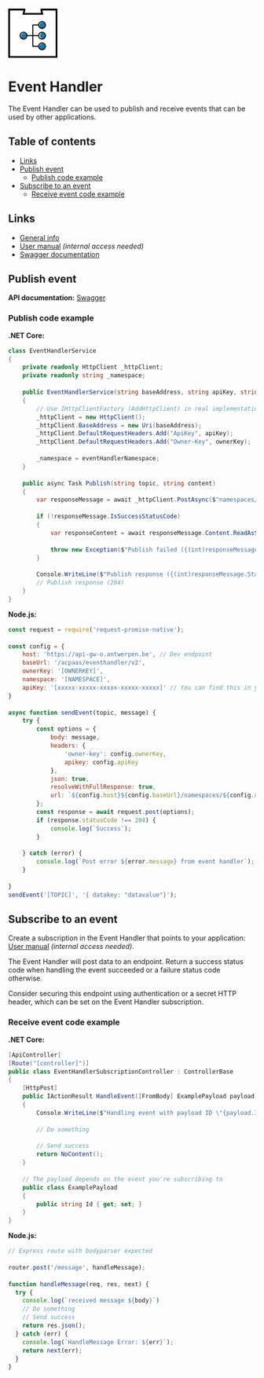 ![eventhandler](./assets/eventhandler.png)

# Event Handler

The Event Handler can be used to publish and receive events that can be used by other applications.

## Table of contents

<!--
Regenerate table of contents with:

npm install --global markdown-toc
markdown-toc -i --maxdepth 3 README.md
-->

<!-- toc -->

- [Links](#links)
- [Publish event](#publish-event)
  * [Publish code example](#publish-code-example)
- [Subscribe to an event](#subscribe-to-an-event)
  * [Receive event code example](#receive-event-code-example)

<!-- tocstop -->

## Links

* [General info](https://acpaas.digipolis.be/nl/product/event-handler-engine)
* [User manual](https://wiki.antwerpen.be/ACPAAS/index.php/Event-Handler_User_Manuals) *(internal access needed)*
* [Swagger documentation](https://acpaas.digipolis.be/nl/product/event-handler-engine/v2.0.0/api-event-handler-v-2/about)

## Publish event

**API documentation:** [Swagger](https://acpaas.digipolis.be/nl/product/event-handler-engine/v2.0.0/api-event-handler-v-2/about#/Publish)

### Publish code example

**.NET Core:**

```csharp
class EventHandlerService
{
    private readonly HttpClient _httpClient;
    private readonly string _namespace;

    public EventHandlerService(string baseAddress, string apiKey, string ownerKey, string eventHandlerNamespace)
    {
        // Use IHttpClientFactory (AddHttpClient) in real implementations
        _httpClient = new HttpClient();
        _httpClient.BaseAddress = new Uri(baseAddress);
        _httpClient.DefaultRequestHeaders.Add("ApiKey", apiKey);
        _httpClient.DefaultRequestHeaders.Add("Owner-Key", ownerKey);

        _namespace = eventHandlerNamespace;
    }

    public async Task Publish(string topic, string content)
    {
        var responseMessage = await _httpClient.PostAsync($"namespaces/{_namespace}/topics/{topic}/publish", new StringContent(content));

        if (!responseMessage.IsSuccessStatusCode)
        {                
            var responseContent = await responseMessage.Content.ReadAsStringAsync();

            throw new Exception($"Publish failed ({(int)responseMessage.StatusCode}): {responseContent}");
        }

        Console.WriteLine($"Publish response ({(int)responseMessage.StatusCode})");
        // Publish response (204)
    }
}
```

**Node.js:**

```javascript
const request = require('request-promise-native');

const config = {
    host: 'https://api-gw-o.antwerpen.be', // Dev endpoint
    baseUrl: '/acpaas/eventhandler/v2',
    ownerKey: '[OWNERKEY]',
    namespace: '[NAMESPACE]',
    apiKey: '[xxxxx-xxxxx-xxxxx-xxxxx-xxxxx]' // You can find this in your application on the api-store https://api-store-o.antwerpen.be/
}

async function sendEvent(topic, message) {
    try {
        const options = {
            body: message,
            headers: {
                'owner-key': config.ownerKey,
                apikey: config.apiKey
            },
            json: true,
            resolveWithFullResponse: true,
            url: `${config.host}${config.baseUrl}/namespaces/${config.namespace}/topics/${topic}/publish`,
        };
        const response = await request.post(options);
        if (response.statusCode !== 204) {
            console.log(`Success`);
        }

    } catch (error) {
        console.log(`Post error ${error.message} from event handler`);
    }

}
sendEvent('[TOPIC]', '{ datakey: "datavalue"}');
```
## Subscribe to an event

Create a subscription in the Event Handler that points to your application: [User manual](https://wiki.antwerpen.be/ACPAAS/index.php/Event-Handler_User_Manuals) *(internal access needed)*.

The Event Handler will post data to an endpoint. Return a success status code when handling the event succeeded or a failure status code otherwise.

Consider securing this endpoint using authentication or a secret HTTP header, which can be set on the Event Handler subscription.

### Receive event code example

**.NET Core:**

```csharp
[ApiController]
[Route("[controller]")]
public class EventHandlerSubscriptionController : ControllerBase
{
    [HttpPost]
    public IActionResult HandleEvent([FromBody] ExamplePayload payload)
    {     
        Console.WriteLine($"Handling event with payload ID \"{payload.Id}\"");

        // Do something

        // Send success
        return NoContent();
    }

    // The payload depends on the event you're subscribing to
    public class ExamplePayload
    {
        public string Id { get; set; }
    }
}
```

**Node.js:**

```javascript
// Express route with bodyparser expected

router.post('/message', handleMessage);

function handleMessage(req, res, next) {
  try {
    console.log(`received message ${body}`)
    // Do something
    // Send success
    return res.json();
  } catch (err) {
    console.log(`HandleMessage Error: ${err}`);
    return next(err);
  }
}
```

